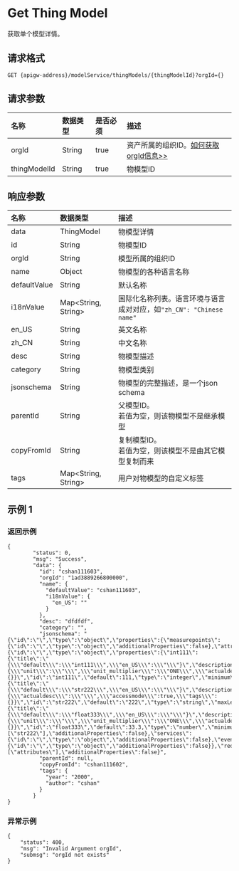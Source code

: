 # Get Thing Model

获取单个模型详情。

## 请求格式

```
GET {apigw-address}/modelService/thingModels/{thingModelId}?orgId={}
```

## 请求参数

| **名称**     | **数据类型** | **是否必须** | **描述**        |
|:-------------|:-------------|:-------------|:----------------|
| orgId        | String       | true         | 资产所属的组织ID。[如何获取orgId信息>>](/docs/api/zh_CN/2.0.9/api_faqs#id-orgid-orgid) |
| thingModelId | String       | true         | 物模型ID  |


## 响应参数

| **名称**     | **数据类型**        | **描述**                                                                                      |
|:-------------|:--------------------|:----------------------------------------------------------------------------------------------|
| data         | ThingModel          | 物模型详情                                                                           |
| id           | String              | 物模型ID                                                                                |
| orgId        | String              | 模型所属的组织ID                                               |
| name         | Object              | 物模型的各种语言名称|
| defaultValue | String              | 默认名称                                                                          |
| i18nValue    | Map<String, String> | 国际化名称列表。语言环境与语言成对对应，如`"zh_CN": "Chinese name"`                                |
| en_US        | String              | 英文名称                                                                                 |
| zh_CN        | String              | 中文名称                                                                              |
| desc         | String              | 物模型描述                                                                       |
| category     | String              | 物模型类别                                                                       |
| jsonschema   | String              | 物模型的完整描述，是一个json schema                                           |
| parentId     | String              | 父模型ID。<br> 若值为空，则该物模型不是继承模型               |
| copyFromId   | String              | 复制模型ID。<br> 若值为空，则该模型不是由其它模型复制而来 |
| tags         | Map<String, String> | 用户对物模型的自定义标签                                                      |

## 示例 1

### 返回示例

```
{
​        "status": 0,
​        "msg": "Success",
​        "data": {
​          "id": "cshan111603",
​          "orgId": "1ad3889266800000",
​          "name": {
​            "defaultValue": "cshan111603",
​            "i18nValue": {
​              "en_US": ""
​            }
​          },
​          "desc": "dfdfdf",
​          "category": "",
​          "jsonschema": "{\"id\":\"\",\"type\":\"object\",\"properties\":{\"measurepoints\":{\"id\":\"\",\"type\":\"object\",\"additionalProperties\":false},\"attributes\":{\"id\":\"\",\"type\":\"object\",\"properties\":{\"int111\":{\"title\":\"{\\\"default\\\":\\\"int111\\\",\\\"en_US\\\":\\\"\\\"}\",\"description\":\"{\\\"unit\\\":\\\"\\\",\\\"unit_multiplier\\\":\\\"ONE\\\",\\\"actualdesc\\\":\\\"\\\",\\\"numbertype\\\":\\\"INT\\\",\\\"accessmode\\\":true,\\\"tags\\\":{}}\",\"id\":\"int111\",\"default\":111,\"type\":\"integer\",\"minimum\":-2147483648,\"maximum\":2147483647},\"str222\":{\"title\":\"{\\\"default\\\":\\\"str222\\\",\\\"en_US\\\":\\\"\\\"}\",\"description\":\"{\\\"actualdesc\\\":\\\"\\\",\\\"accessmode\\\":true,\\\"tags\\\":{}}\",\"id\":\"str222\",\"default\":\"222\",\"type\":\"string\",\"maxLength\":1024},\"float333\":{\"title\":\"{\\\"default\\\":\\\"float333\\\",\\\"en_US\\\":\\\"\\\"}\",\"description\":\"{\\\"unit\\\":\\\"\\\",\\\"unit_multiplier\\\":\\\"ONE\\\",\\\"actualdesc\\\":\\\"\\\",\\\"numbertype\\\":\\\"FLOAT\\\",\\\"accessmode\\\":true,\\\"tags\\\":{}}\",\"id\":\"float333\",\"default\":33.3,\"type\":\"number\",\"minimum\":-3.4028235E38,\"maximum\":3.4028235E38}},\"required\":[\"str222\"],\"additionalProperties\":false},\"services\":{\"id\":\"\",\"type\":\"object\",\"additionalProperties\":false},\"events\":{\"id\":\"\",\"type\":\"object\",\"additionalProperties\":false}},\"required\":[\"attributes\"],\"additionalProperties\":false}",
​          "parentId": null,
​          "copyFromId": "cshan111602",
​          "tags": {
​            "year": "2000",
​            "author": "cshan"
​          }
​        }
}
```


### 异常示例

```
{
​    "status": 400,
​    "msg": "Invalid Argument orgId",
​    "submsg": "orgId not exists"
}
```
